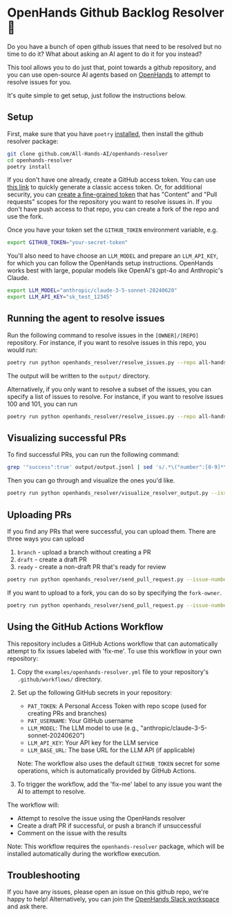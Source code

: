 # OpenHands Github Backlog Resolver 🙌

Do you have a bunch of open github issues that need to be resolved but no
time to do it? What about asking an AI agent to do it for you instead?

This tool allows you to do just that, point towards a github repository,
and you can use open-source AI agents based on [OpenHands](https://github.com/all-hands-ai/openhands)
to attempt to resolve issues for you.

It's quite simple to get setup, just follow the instructions below.

## Setup

First, make sure that you have `poetry`
[installed](https://python-poetry.org/docs/#installing-with-the-official-installer),
then install the github resolver package:

```bash
git clone github.com/All-Hands-AI/openhands-resolver
cd openhands-resolver
poetry install
```

If you don't have one already, create a GitHub access token. You can use
[this link](https://github.com/settings/tokens/new?description=openhands-issue-resolver&scopes=repo)
to quickly generate a classic access token. Or, for additional security, you can
[create a fine-grained token](https://github.com/settings/personal-access-tokens/new)
that has "Content" and "Pull requests" scopes for the repository you
want to resolve issues in. If you don't have push access to that repo,
you can create a fork of the repo and use the fork.

Once you have your token set the `GITHUB_TOKEN` environment variable, e.g.
```bash
export GITHUB_TOKEN="your-secret-token"
```

You'll also need to have choose an `LLM_MODEL` and prepare an `LLM_API_KEY`,
for which you can follow the OpenHands setup instructions. OpenHands works
best with large, popular models like OpenAI's gpt-4o and Anthropic's Claude.

```bash
export LLM_MODEL="anthropic/claude-3-5-sonnet-20240620"
export LLM_API_KEY="sk_test_12345"
```

## Running the agent to resolve issues

Run the following command to resolve issues in the `[OWNER]/[REPO]` repository.
For instance, if you want to resolve issues in this repo, you would run:

```bash
poetry run python openhands_resolver/resolve_issues.py --repo all-hands-ai/openhands-resolver
```

The output will be written to the `output/` directory.

Alternatively, if you only want to resolve a subset of the issues, you can specify a
list of issues to resolve. For instance, if you want to resolve issues 100 and 101, you can run

```bash
poetry run python openhands_resolver/resolve_issues.py --repo all-hands-ai/openhands-resolver --issue-numbers 100,101
```

## Visualizing successful PRs

To find successful PRs, you can run the following command:

```bash
grep '"success":true' output/output.jsonl | sed 's/.*\("number":[0-9]*\).*/\1/g'
```

Then you can go through and visualize the ones you'd like.

```bash
poetry run python openhands_resolver/visualize_resolver_output.py --issue-number ISSUE_NUMBER --vis-method json
```

## Uploading PRs

If you find any PRs that were successful, you can upload them.
There are three ways you can upload

1. `branch` - upload a branch without creating a PR
2. `draft` - create a draft PR
3. `ready` - create a non-draft PR that's ready for review

```bash
poetry run python openhands_resolver/send_pull_request.py --issue-number ISSUE_NUMBER --github-username YOUR_GITHUB_USERNAME --pr-type draft
```

If you want to upload to a fork, you can do so by specifying the `fork-owner`.

```bash
poetry run python openhands_resolver/send_pull_request.py --issue-number ISSUE_NUMBER --github-username YOUR_GITHUB_USERNAME --pr-type draft --fork-owner YOUR_GITHUB_USERNAME
```

## Using the GitHub Actions Workflow

This repository includes a GitHub Actions workflow that can automatically attempt to fix issues labeled with 'fix-me'. To use this workflow in your own repository:

1. Copy the `examples/openhands-resolver.yml` file to your repository's `.github/workflows/` directory.

2. Set up the following GitHub secrets in your repository:
   - `PAT_TOKEN`: A Personal Access Token with repo scope (used for creating PRs and branches)
   - `PAT_USERNAME`: Your GitHub username
   - `LLM_MODEL`: The LLM model to use (e.g., "anthropic/claude-3-5-sonnet-20240620")
   - `LLM_API_KEY`: Your API key for the LLM service
   - `LLM_BASE_URL`: The base URL for the LLM API (if applicable)

   Note: The workflow also uses the default `GITHUB_TOKEN` secret for some operations, which is automatically provided by GitHub Actions.

3. To trigger the workflow, add the 'fix-me' label to any issue you want the AI to attempt to resolve.

The workflow will:

- Attempt to resolve the issue using the OpenHands resolver
- Create a draft PR if successful, or push a branch if unsuccessful
- Comment on the issue with the results

Note: This workflow requires the `openhands-resolver` package, which will be installed automatically during the workflow execution.


## Troubleshooting

If you have any issues, please open an issue on this github repo, we're happy
to help! Alternatively, you can join the [OpenHands Slack workspace](https://join.slack.com/t/opendevin/shared_invite/zt-2oikve2hu-UDxHeo8nsE69y6T7yFX_BA) and ask there.
